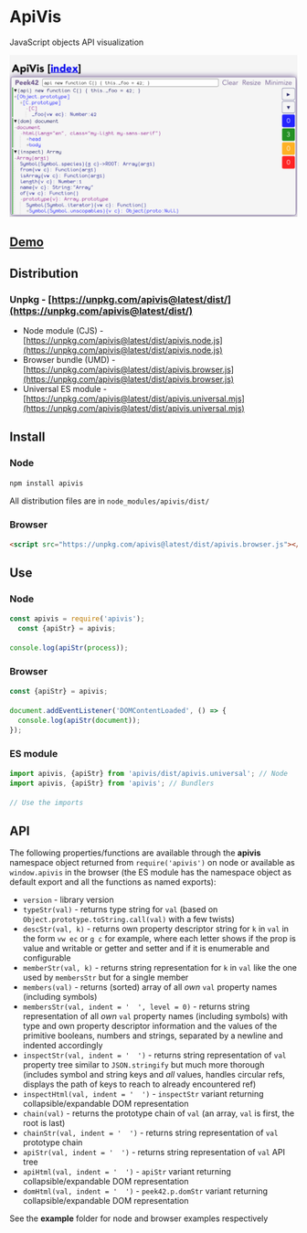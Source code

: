 # ApiVis

JavaScript objects API visualization

![Screenshot](./screenshot.png)

## [Demo](https://rpeev.github.io/apivis/)

## Distribution

### Unpkg - [https://unpkg.com/apivis@latest/dist/](https://unpkg.com/apivis@latest/dist/)

- Node module (CJS) - [https://unpkg.com/apivis@latest/dist/apivis.node.js](https://unpkg.com/apivis@latest/dist/apivis.node.js)
- Browser bundle (UMD) - [https://unpkg.com/apivis@latest/dist/apivis.browser.js](https://unpkg.com/apivis@latest/dist/apivis.browser.js)
- Universal ES module - [https://unpkg.com/apivis@latest/dist/apivis.universal.mjs](https://unpkg.com/apivis@latest/dist/apivis.universal.mjs)

## Install

### Node

```bash
npm install apivis
```

All distribution files are in `node_modules/apivis/dist/`

### Browser

```html
<script src="https://unpkg.com/apivis@latest/dist/apivis.browser.js"></script>
```

## Use

### Node

```javascript
const apivis = require('apivis');
  const {apiStr} = apivis;

console.log(apiStr(process));
```

### Browser

```javascript
const {apiStr} = apivis;

document.addEventListener('DOMContentLoaded', () => {
  console.log(apiStr(document));
});
```

### ES module

```javascript
import apivis, {apiStr} from 'apivis/dist/apivis.universal'; // Node
import apivis, {apiStr} from 'apivis'; // Bundlers

// Use the imports
```

## API

The following properties/functions are available through the **apivis** namespace object returned from `require('apivis')` on node or available as `window.apivis` in the browser (the ES module has the namespace object as default export and all the functions as named exports):

- `version` - library version
- `typeStr(val)` - returns type string for `val` (based on `Object.prototype.toString.call(val)` with a few twists)
- `descStr(val, k)` - returns own property descriptor string for `k` in `val` in the form `vw ec` or `g c` for example, where each letter shows if the prop is value and writable or getter and setter and if it is enumerable and configurable
- `memberStr(val, k)` - returns string representation for `k` in `val` like the one used by `membersStr` but for a single member
- `members(val)` - returns (sorted) array of all *own* `val` property names (including symbols)
- `membersStr(val, indent = '  ', level = 0)` - returns string representation of all *own* `val` property names (including symbols) with type and own property descriptor information and the values of the primitive booleans, numbers and strings, separated by a newline and indented accordingly
- `inspectStr(val, indent = '  ')` - returns string representation of `val` property tree similar to `JSON.stringify` but much more thorough (includes symbol and string keys and *all* values, handles circular refs, displays the path of keys to reach to already encountered ref)
- `inspectHtml(val, indent = '  ')` - `inspectStr` variant returning collapsible/expandable DOM representation
- `chain(val)` - returns the prototype chain of `val` (an array, `val` is first, the root is last)
- `chainStr(val, indent = '  ')` - returns string representation of `val` prototype chain
- `apiStr(val, indent = '  ')` - returns string representation of `val` API tree
- `apiHtml(val, indent = '  ')` - `apiStr` variant returning collapsible/expandable DOM representation
- `domHtml(val, indent = '  ')` - `peek42.p.domStr` variant returning collapsible/expandable DOM representation

See the **example** folder for node and browser examples respectively
